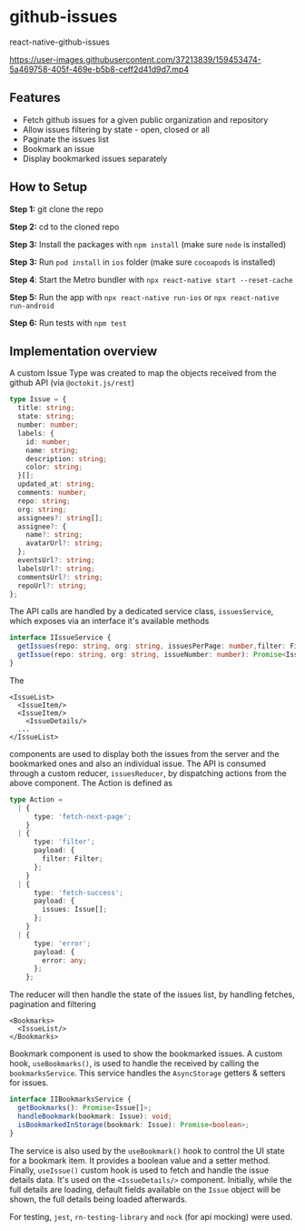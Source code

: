 # github-issues

react-native-github-issues

https://user-images.githubusercontent.com/37213839/159453474-5a469758-405f-469e-b5b8-ceff2d41d9d7.mp4

## Features

- Fetch github issues for a given public organization and repository
- Allow issues filtering by state - open, closed or all 
- Paginate the issues list 
- Bookmark an issue 
- Display bookmarked issues separately 

## How to Setup

**Step 1:** git clone the repo

**Step 2:** cd to the cloned repo

**Step 3:** Install the packages with `npm install` (make sure `node` is installed) 

**Step 3:** Run `pod install` in `ios` folder (make sure `cocoapods` is installed)

**Step 4**: Start the Metro bundler with `npx react-native start --reset-cache`

**Step 5:** Run the app with `npx react-native run-ios` or `npx react-native run-android`

**Step 6:** Run tests with `npm test`

## Implementation overview

A custom Issue Type was created to map the objects received from the github API (via `@octokit.js/rest`)
```typescript
type Issue = {
  title: string;
  state: string;
  number: number;
  labels: {
    id: number;
    name: string;
    description: string;
    color: string;
  }[];
  updated_at: string;
  comments: number;
  repo: string;
  org: string;
  assignees?: string[];
  assignee?: {
    name?: string;
    avatarUrl?: string;
  };
  eventsUrl?: string;
  labelsUrl?: string;
  commentsUrl?: string;
  repoUrl?: string;
};
```
The API calls are handled by a dedicated service class, `issuesService`, which exposes via an interface it's available methods
```typescript
interface IIssueService {
  getIssues(repo: string, org: string, issuesPerPage: number,filter: Filter, page: number): Promise<Issue[]>;
  getIssue(repo: string, org: string, issueNumber: number): Promise<Issue>;
}
```
The 
```tsx 
<IssueList>
  <IssueItem/>
  <IssueItem/>
    <IssueDetails/>
  ...
</IssueList>

```
components are used to display both the issues from the server and the bookmarked ones and also an individual issue. 
The API is consumed through a custom reducer, `issuesReducer`, by dispatching actions from the above component. 
The Action is defined as 
```typescript
type Action =
  | {
      type: 'fetch-next-page';
    }
  | {
      type: 'filter';
      payload: {
        filter: Filter;
      };
    }
  | {
      type: 'fetch-success';
      payload: {
        issues: Issue[];
      };
    }
  | {
      type: 'error';
      payload: {
        error: any;
      };
    };
```
The reducer will then handle the state of the issues list, by handling fetches, pagination and filtering

```tsx
<Bookmarks>
  <IssueList/>
</Bookmarks>
``` 
Bookmark component is used to show the bookmarked issues. A custom hook, `useBookmarks()`, is used to handle the received by calling the  
``bookmarksService``. This service handles the `AsyncStorage` getters & setters for issues. 
```typescript
interface IIBookmarksService {
  getBookmarks(): Promise<Issue[]>;
  handleBookmark(bookmark: Issue): void;
  isBookmarkedInStorage(bookmark: Issue): Promise<boolean>;
}
```
The service is also used by the `useBookmark()` hook to control the UI state for a bookmark item. It provides a boolean value and a setter method. 
Finally, ``useIssue()`` custom hook is used to fetch and handle the issue details data. It's used on the ```<IssueDetails/>``` component. Initially, while the full details are loading, default fields available 
on the ```Issue``` object will be shown, the full details being loaded afterwards. 

For testing, ``jest``, ``rn-testing-library`` and ``nock`` (for api mocking) were used. 





